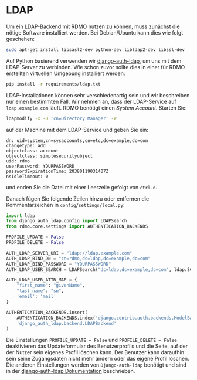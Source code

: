 # LDAP

Um ein LDAP-Backend mit RDMO nutzen zu können, muss zunächst die nötige Software installiert werden. Bei Debian/Ubuntu kann dies wie folgt geschehen:

```bash
sudo apt-get install libsasl2-dev python-dev libldap2-dev libssl-dev
```

Auf Python basierend verwenden wir [django-auth-ldap](https://pypi.org/project/django-auth-ldap), um uns mit dem LDAP-Server zu verbinden. Wie schon zuvor sollte dies in einer für RDMO erstellten virtuellen Umgebung installiert werden:

```bash
pip install -r requirements/ldap.txt
```

LDAP-Installationen können sehr verschiedenartig sein und wir beschreiben nur einen bestimmten Fall. Wir nehmen an, dass der LDAP-Service auf  `ldap.example.com` läuft. RDMO benötigt einen *System Account*. Starten Sie:

```bash
ldapmodify -x -D 'cn=Directory Manager' -W
```

auf der Machine mit dem LDAP-Service und geben Sie ein:

```
dn: uid=system,cn=sysaccounts,cn=etc,dc=example,dc=com
changetype: add
objectclass: account
objectclass: simplesecurityobject
uid: rdmo
userPassword: YOURPASSWORD
passwordExpirationTime: 20380119031407Z
nsIdleTimeout: 0
```

und enden Sie die Datei mit einer Leerzeile gefolgt von  `ctrl-d`.

Danach fügen Sie folgende Zeilen hinzu oder entfernen die Kommentarzeichen in `config/settings/local.py`:

```python
import ldap
from django_auth_ldap.config import LDAPSearch
from rdmo.core.settings import AUTHENTICATION_BACKENDS

PROFILE_UPDATE = False
PROFILE_DELETE = False

AUTH_LDAP_SERVER_URI = "ldap://ldap.example.com"
AUTH_LDAP_BIND_DN = "cn=rdmo,dc=ldap,dc=example,dc=com"
AUTH_LDAP_BIND_PASSWORD = "YOURPASSWORD"
AUTH_LDAP_USER_SEARCH = LDAPSearch("dc=ldap,dc=example,dc=com", ldap.SCOPE_SUBTREE, "(uid=%(user)s)")

AUTH_LDAP_USER_ATTR_MAP = {
    "first_name": "givenName",
    "last_name": "sn",
    'email': 'mail'
}

AUTHENTICATION_BACKENDS.insert(
    AUTHENTICATION_BACKENDS.index('django.contrib.auth.backends.ModelBackend'),
    'django_auth_ldap.backend.LDAPBackend'
)
```

Die Einstellungen `PROFILE_UPDATE = False` und `PROFILE_DELETE = False` deaktivieren das Updateformular des Benutzerprofils und die Seite, auf der der Nutzer sein eigenes Profil löschen kann. Der Benutzer kann daraufhin sein seine Zugangsdaten nicht mehr ändern oder das eigene Profil löschen. Die anderen Einstellungen werden von `Django-auth-ldap` benötigt und sind in der [django-auth-ldap Dokumentation](https://pypi.org/project/django-auth-ldap) beschrieben.
